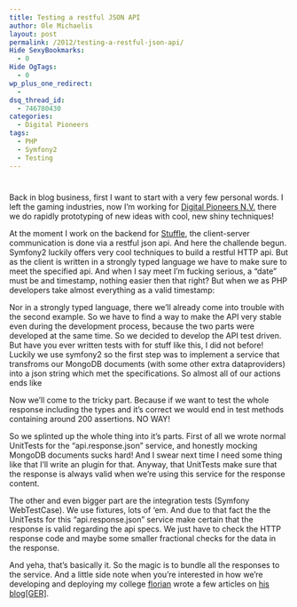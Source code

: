 ```yaml
---
title: Testing a restful JSON API
author: Ole Michaelis
layout: post
permalink: /2012/testing-a-restful-json-api/
Hide SexyBookmarks:
  - 0
Hide OgTags:
  - 0
wp_plus_one_redirect:
  - 
dsq_thread_id:
  - 746780430
categories:
  - Digital Pioneers
tags:
  - PHP
  - Symfony2
  - Testing
---
```

# 

Back in blog business, first I want to start with a very few personal words. I left the gaming industries, now I’m working for [Digital Pioneers N.V.][1] there we do rapidly prototyping of new ideas with cool, new shiny techniques!

 [1]: http://www.digitalpioneers.de

At the moment I work on the backend for [Stuffle][2], the client-server communication is done via a restful json api. And here the challende begun. Symfony2 luckily offers very cool techniques to build a restful HTTP api. But as the client is written in a strongly typed language we have to make sure to meet the specified api. And when I say meet I’m fucking serious, a “date” must be and timestamp, nothing easier then that right? But when we as PHP developers take almost everything as a valid timestamp:

 [2]: http://signup.stuffle.it/



Nor in a strongly typed language, there we’ll already come into trouble with the second example. So we have to find a way to make the API very stable even during the development process, because the two parts were developed at the same time. So we decided to develop the API test driven. But have you ever written tests with for stuff like this, I did not before! Luckily we use symfony2 so the first step was to implement a service that transfroms our MongoDB documents (with some other extra dataproviders) into a json string which met the specifications. So almost all of our actions ends like

Now we’ll come to the tricky part. Because if we want to test the whole response including the types and it’s correct we would end in test methods containing around 200 assertions. NO WAY!

So we splinted up the whole thing into it’s parts. First of all we wrote normal UnitTests for the “api.response.json” service, and honestly mocking MongoDB documents sucks hard! And I swear next time I need some thing like that I’ll write an plugin for that. Anyway, that UnitTests make sure that the response is always valid when we’re using this service for the response content.

The other and even bigger part are the integration tests (Symfony WebTestCase). We use fixtures, lots of ‘em. And due to that fact the the UnitTests for this “api.response.json” service make certain that the response is valid regarding the api specs. We just have to check the HTTP response code and maybe some smaller fractional checks for the data in the response.

And yeha, that’s basically it. So the magic is to bundle all the responses to the service. And a little side note when you’re interested in how we’re developing and deploying my college [florian][3] wrote a few articles on [his blog[GER]][4].

 [3]: https://twitter.com/#!/fholzhauer
 [4]: http://fh.vc/

